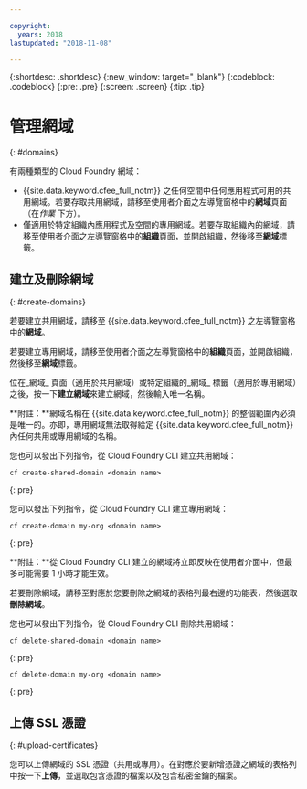 ```yaml
---

copyright:
  years: 2018
lastupdated: "2018-11-08"

---
```


{:shortdesc: .shortdesc}
{:new_window: target="_blank"}
{:codeblock: .codeblock}
{:pre: .pre}
{:screen: .screen}
{:tip: .tip}


# 管理網域
{: #domains}

有兩種類型的 Cloud Foundry 網域：
* {{site.data.keyword.cfee_full_notm}} 之任何空間中任何應用程式可用的共用網域。若要存取共用網域，請移至使用者介面之左導覽窗格中的**網域**頁面（在*作業* 下方）。
* 僅適用於特定組織內應用程式及空間的專用網域。若要存取組織內的網域，請移至使用者介面之左導覽窗格中的**組織**頁面，並開啟組織，然後移至**網域**標籤。

## 建立及刪除網域
{: #create-domains}

若要建立共用網域，請移至 {{site.data.keyword.cfee_full_notm}} 之左導覽窗格中的**網域**。  

若要建立專用網域，請移至使用者介面之左導覽窗格中的**組織**頁面，並開啟組織，然後移至**網域**標籤。

位在_網域_ 頁面（適用於共用網域）或特定組織的_網域_ 標籤（適用於專用網域）之後，按一下**建立網域**來建立網域，然後輸入唯一名稱。

**附註：**網域名稱在 {{site.data.keyword.cfee_full_notm}} 的整個範圍內必須是唯一的。亦即，專用網域無法取得給定 {{site.data.keyword.cfee_full_notm}} 內任何共用或專用網域的名稱。

您也可以發出下列指令，從 Cloud Foundry CLI 建立共用網域：
  ```
  cf create-shared-domain <domain name>
  ```
  {: pre}
  
您可以發出下列指令，從 Cloud Foundry CLI 建立專用網域：
  ```
  cf create-domain my-org <domain name>
  ```
  {: pre}
  
**附註：**從 Cloud Foundry CLI 建立的網域將立即反映在使用者介面中，但最多可能需要 1 小時才能生效。

若要刪除網域，請移至對應於您要刪除之網域的表格列最右邊的功能表，然後選取**刪除網域**。
  
您也可以發出下列指令，從 Cloud Foundry CLI 刪除共用網域：
  ```
  cf delete-shared-domain <domain name>
  ```
  {: pre}  
  
  ```
  cf delete-domain my-org <domain name>
  ```
  {: pre}
  
 
 ## 上傳 SSL 憑證
 {: #upload-certificates}
 
您可以上傳網域的 SSL 憑證（共用或專用）。在對應於要新增憑證之網域的表格列中按一下**上傳**，並選取包含憑證的檔案以及包含私密金鑰的檔案。
  
